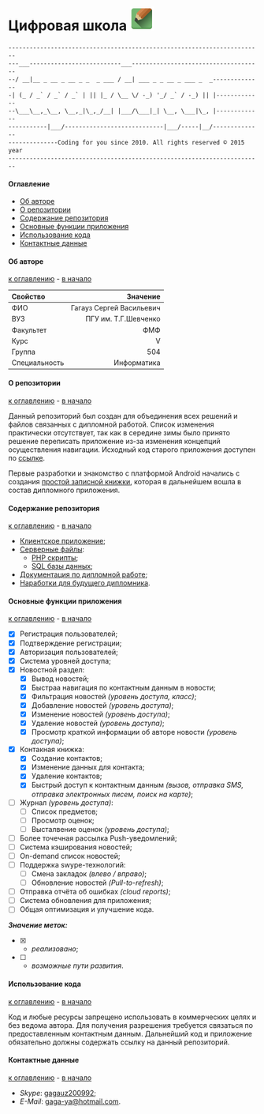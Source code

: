 # Цифровая школа ![App Logo](app/src/main/res/drawable-mdpi/ic_launcher.png)
```
------------------------------------------------------------------------
---___--------------------------___-------------------------------------
--/ __|__ _ __ _ __ _ _  _ ___ / __| ___ _ _ __ _ ___ _  _--------------
-| (_ / _` / _` / _` | || |_ / \__ \/ -_) '_/ _` / -_) || |-------------
--\___\__,_\__, \__,_|\_,_/__| |___/\___|_| \__, \___|\_, |-------------
-----------|___/----------------------------|___/-----|__/--------------
--------------Coding for you since 2010. All rights reserved © 2015 year
------------------------------------------------------------------------
```

#### Оглавление
* [Об авторе](#Об-авторе)
* [О репозитории](#О-репозитории)
* [Содержание репозитория](#Содержание-репозитория)
* [Основные функции приложения](#Основные-функции-приложения)
* [Использование кода](#Использование-кода)
* [Контактные данные](#Контактные-данные)

#### Об авторе
[к оглавлению](#Оглавление) - [в начало](#Цифровая-школа-)

Свойство | Значение
:------------ | -------------:
ФИО | Гагауз Сергей Васильевич
ВУЗ | ПГУ им. Т.Г.Шевченко
Факультет | ФМФ
Курс | V
Группа | 504
Специальность | Информатика

#### О репозитории
[к оглавлению](#Оглавление) - [в начало](#Цифровая-школа-)

Данный репозиторий был создан для объединения всех решений и файлов связанных с дипломной работой.
Список изменения практически отсутствует, так как в середине зимы было принято решение переписать приложение из-за изменения концепций осуществления навигации.
Исходный код старого приложения доступен по [ссылке](https://github.com/Gagauz2010/DiplomProject-OLD-).

Первые разработки и знакомство с платформой Android начались с создания [простой записной книжки](https://github.com/Gagauz2010/ContactManager), которая в дальнейшем вошла в состав дипломного приложения.

#### Содержание репозитория
[к оглавлению](#Оглавление) - [в начало](#Цифровая-школа-)
* [Клиентское приложение](https://github.com/Gagauz2010/DigitalSchool);
* [Серверные файлы](https://github.com/Gagauz2010/DigitalSchool/tree/master/server_files):
  * [PHP скрипты](https://github.com/Gagauz2010/DigitalSchool/tree/master/server_files/php);
  * [SQL базы данных](https://github.com/Gagauz2010/DigitalSchool/tree/master/server_files/sql);
* [Документация по дипломной работе](https://github.com/Gagauz2010/DigitalSchool/tree/master/docs);
* [Наработки для будущего дипломника](https://github.com/Gagauz2010/DigitalSchool/tree/master/unused).

#### Основные функции приложения
[к оглавлению](#Оглавление) - [в начало](#Цифровая-школа-)
- [x] Регистрация пользователей;
- [x] Подтверждение регистрации;
- [x] Авторизация пользователей;
- [x] Система уровней доступа;
- [x] Новостной раздел:
  - [x] Вывод новостей;
  - [x] Быстраа навигация по контактным данным в новости;
  - [x] Фильтрация новостей _(уровень доступа, класс)_;
  - [x] Добавление новостей _(уровень доступа)_;
  - [x] Изменение новостей _(уровень доступа)_;
  - [x] Удаление новостей _(уровень доступа)_;
  - [x] Просмотр краткой информации об авторе новости _(уровень доступа)_;
- [x] Контакная книжка:
  - [x] Создание контактов;
  - [x] Изменение данных для контакта;
  - [x] Удаление контактов;
  - [x] Быстрый доступ к контактным данным _(вызов, отправка SMS, отправка электронных писем, поиск на карте)_;
- [ ] Журнал _(уровень доступа)_:
  - [ ] Список предметов;
  - [ ] Просмотр оценок;
  - [ ] Высталвение оценок _(уровень доступа)_;
- [ ] Более точечная рассылка Push-уведомлений;
- [ ] Система кэширования новостей;
- [ ] On-demand список новостей;
- [ ] Поддержка swype-технологий:
  - [ ] Смена закладок _(влево / вправо)_;
  - [ ] Обновление новостей _(Pull-to-refresh)_;
- [ ] Отправка отчёта об ошибках _(cloud reports)_;
- [ ] Система обновления для приложения;
- [ ] Общая оптимизация и улучшение кода.
  
__*Значение меток:*__
- [x] - _реализовано_;
- [ ] - _возможные пути развития_.

#### Использование кода
[к оглавлению](#Оглавление) - [в начало](#Цифровая-школа-)

Код и любые ресурсы запрещено использовать в коммерческих целях и без ведома автора. Для получения разрешения требуется связаться по предоставленным контактным данным.
Дальнейший код и приложение обязательно должны содержать ссылку на данный репозиторий.

#### Контактные данные
[к оглавлению](#Оглавление) - [в начало](#Цифровая-школа-)
- *Skype*: [gagauz200992](skype:gagauz200992?add);
- *E-Mail*: gaga-ya@hotmail.com.
